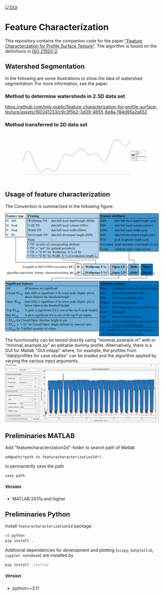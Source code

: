 [![DOI](https://zenodo.org/badge/763592386.svg)](https://doi.org/10.5281/zenodo.14676921)

# Feature Characterization
This repository contains the companion code for the paper ["Feature Characterization for Profile Surface Texture"](https://iopscience.iop.org/article/10.1088/2051-672X/adaa07).
The algorithm is based on the definitions in [ISO 21920-2](https://www.iso.org/standard/72226.html).


## Watershed Segmentation
In the following are some illustrations to show the idea of watershed segmentation. For more information, see the paper.

<!-- ### Method to determine watersheds in 2.5D data set
<div align="center">
<video controls src="data/figures for readme/animation.mp4"></video>
</div> -->

### Method to determine watersheds in 2.5D data set
https://github.com/mts-public/feature-characterization-for-profile-surface-texture/assets/160241233/c9c3f5b2-3d39-4655-8e8a-f84d95a2a652

### Method transferred to 2D data set
<div align="center">
<img width="720" src="data/figures_for_readme/animation.gif" />
</div>

## Usage of feature characterization
The Convention is summarized in the following figure:
<div align="center">
<img width="720" src="data/figures_for_readme/FC_Convention.png" />
</div>
The functionality can be tested directly using "minimal_example.m" with or "minimal_example.py" an editable dummy profile. Alternatively, there is a GUI for Matlab "GUI.mlapp" where, for example, the profiles from "data/profiles for case studies" can be loaded and the algorithm applied by varying the various input arguments.
<div align="center">
<img width="720" src="data/figures_for_readme/GUI.PNG" />
</div>

## Preliminaries MATLAB
Add "featurecharacterization2d"-folder to search path of Matlab
```
addpath(*path to featurecharacterization2d*)
```
to permanently save the path
```
save path
```
##### Version
- MATLAB 2017a and higher

## Preliminaries Python

Install `featurecharacterization2d` package.

```bash
cd python
pip install .
```

Additional dependencies for development and plotting (`scipy`, `matplotlib`, `jupyter notebook`) are installed by
```bash
pip install .[extra]
```

##### Version
- python>=3.11
